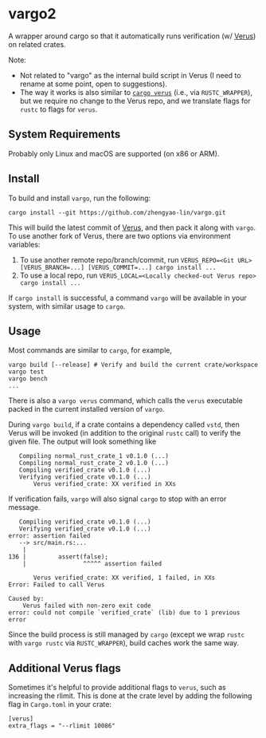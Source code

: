 # vargo2

A wrapper around cargo so that it automatically runs verification (w/ [Verus](https://github.com/verus-lang/verus/)) on related crates.

Note:
- Not related to "vargo" as the internal build script in Verus (I need to rename at some point, open to suggestions).
- The way it works is also similar to [`cargo verus`](https://github.com/verus-lang/verus/pull/1138) (i.e., via `RUSTC_WRAPPER`),
but we require no change to the Verus repo, and we translate flags for `rustc` to flags for `verus`.

## System Requirements

Probably only Linux and macOS are supported (on x86 or ARM).

## Install

To build and install `vargo`, run the following:
```
cargo install --git https://github.com/zhengyao-lin/vargo.git
```
This will build the latest commit of [Verus](https://github.com/verus-lang/verus/), and then pack it along with `vargo`.
To use another fork of Verus, there are two options via environment variables:
1. To use another remote repo/branch/commit, run `VERUS_REPO=<Git URL> [VERUS_BRANCH=...] [VERUS_COMMIT=...] cargo install ...`
2. To use a local repo, run `VERUS_LOCAL=<Locally checked-out Verus repo> cargo install ...`

If `cargo install` is successful, a command `vargo` will be available in your system, with similar usage to `cargo`.

## Usage

Most commands are similar to `cargo`, for example,
```
vargo build [--release] # Verify and build the current crate/workspace
vargo test
vargo bench
...
```
There is also a `vargo verus` command, which calls the `verus` executable packed in the current installed version of `vargo`.

During `vargo build`, if a crate contains a dependency called `vstd`, then Verus will be invoked (in addition to the original `rustc` call) to verify the given file.
The output will look something like
```
   Compiling normal_rust_crate_1 v0.1.0 (...)
   Compiling normal_rust_crate_2 v0.1.0 (...)
   Compiling verified_crate v0.1.0 (...)
   Verifying verified_crate v0.1.0 (...)
       Verus verified_crate: XX verified in XXs
```

If verification fails, `vargo` will also signal `cargo` to stop with an error message.
```
   Compiling verified_crate v0.1.0 (...)
   Verifying verified_crate v0.1.0 (...)
error: assertion failed
   --> src/main.rs:...
    |
136 |         assert(false);
    |                ^^^^^ assertion failed

       Verus verified_crate: XX verified, 1 failed, in XXs
Error: Failed to call Verus

Caused by:
    Verus failed with non-zero exit code
error: could not compile `verified_crate` (lib) due to 1 previous error
```

Since the build process is still managed by `cargo` (except we wrap `rustc` with `vargo rustc` via `RUSTC_WRAPPER`), build caches work the same way.

## Additional Verus flags

Sometimes it's helpful to provide additional flags to `verus`, such as increasing the rlimit.
This is done at the crate level by adding the following flag in `Cargo.toml` in your crate:
```
[verus]
extra_flags = "--rlimit 10086"
```
